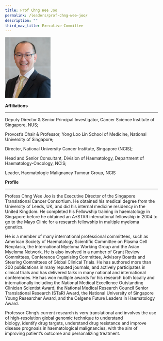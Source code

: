 ```yaml
---
title: Prof Chng Wee Joo
permalink: /leaders/prof-chng-wee-joo/
description: ""
third_nav_title: Executive Committee
---
```

<img src="/images/Leaders/prof%20chng%20wee%20joo.png" style="width:150px">

**Affiliations**&nbsp;

* * *

Deputy Director &amp; Senior Principal Investigator, Cancer Science Institute of Singapore, NUS;&nbsp;

Provost’s Chair &amp; Professor, Yong Loo Lin School of Medicine, National University of Singapore;&nbsp;

Director, National University Cancer Institute, Singapore (NCIS);&nbsp;

Head and Senior Consultant, Division of Haematology, Department of Haematology-Oncology, NCIS;&nbsp;

Leader, Haematologic Malignancy Tumour Group, NCIS&nbsp;

**Profile**&nbsp;

* * *

Profess Chng Wee Joo is the Executive Director of the Singapore Translational Cancer Consortium. He obtained his medical degree from the University of Leeds, UK, and did his internal medicine residency in the United Kingdom. He completed his Fellowship training in haematology in Singapore before he obtained an A\*STAR international fellowship in 2004 to go to the Mayo Clinic for a research fellowship in multiple myeloma genetics.&nbsp;

He is a member of many international professional committees, such as American Society of Haematology Scientific Committee on Plasma Cell Neoplasia, the International Myeloma Working&nbsp;Group&nbsp;and the Asian Myeloma Network. He is also involved in&nbsp;a number of&nbsp;Grant Review Committees, Conference Organising Committee, Advisory Boards and Steering Committees of Global Clinical Trials. He has authored more than 200 publications in many reputed journals, and actively&nbsp;participates&nbsp;in clinical trials and has delivered talks in many national and international conferences. He has won multiple awards for his research both locally and internationally including the National Medical Excellence Outstanding Clinician Scientist Award, the National Medical Research Council Senior Translational Research (STaR) Award, the National University of Singapore Young Researcher Award, and the Celgene Future Leaders in Haematology Award.&nbsp;

Professor Chng’s current research is very translational and involves the use of high-resolution global genomic technique to understand biology,&nbsp;identify&nbsp;drug targets, understand drug&nbsp;resistance&nbsp;and improve disease prognosis in haematological malignancies, with the&nbsp;aim&nbsp;of improving patient’s outcome and personalizing treatment.